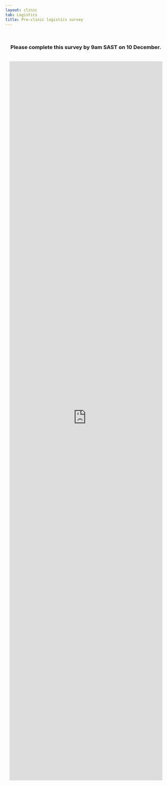 ```yaml
---
layout: clinic
tab: Logistics
title: Pre-clinic logistics survey
---
```

<div align="center">
<br>
<h3>Please complete this survey by 9am SAST on 10 December.</h3>
<br>
<iframe src="https://survey.az1.qualtrics.com/jfe/form/SV_blNM5xFZfDUCBDf" width="95%" height="2250" frameborder="0" marginheight="0" marginwidth="0">Loading...</iframe>
</div>
